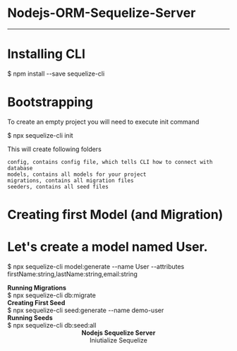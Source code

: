 # Nodejs-ORM-Sequelize-Server

<hr>

# Installing CLI
$ npm install --save sequelize-cli

 # Bootstrapping

To create an empty project you will need to execute init command

$ npx sequelize-cli init

This will create following folders

    config, contains config file, which tells CLI how to connect with database
    models, contains all models for your project
    migrations, contains all migration files
    seeders, contains all seed files

# Creating first Model (and Migration)

# Let's create a model named User.

$ npx sequelize-cli model:generate --name User --attributes firstName:string,lastName:string,email:string


<div><strong>Running Migrations</strong></div>
<div>$ npx sequelize-cli db:migrate</div>

<div><strong>Creating First Seed</strong></div>
<div>$ npx sequelize-cli seed:generate --name demo-user</div>
<div><strong>Running Seeds</strong></div>
<div>$ npx sequelize-cli db:seed:all</div>

<div align="center"><strong>Nodejs Sequelize Server</strong></div>
<div align="center">Iniutialize Sequelize</div>
